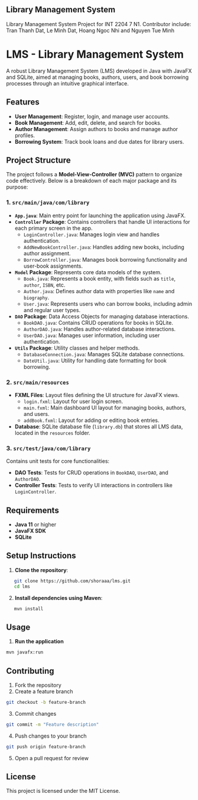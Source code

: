 ## Library Management System

Library Management System Project for INT 2204 7 N1. 
Contributor include: Tran Thanh Dat, Le Minh Dat, Hoang Ngoc Nhi and Nguyen Tue Minh
# LMS - Library Management System

A robust Library Management System (LMS) developed in Java with JavaFX and SQLite, aimed at managing books, authors, users, and book borrowing processes through an intuitive graphical interface.

## Features

- **User Management**: Register, login, and manage user accounts.
- **Book Management**: Add, edit, delete, and search for books.
- **Author Management**: Assign authors to books and manage author profiles.
- **Borrowing System**: Track book loans and due dates for library users.

## Project Structure

The project follows a **Model-View-Controller (MVC)** pattern to organize code effectively. Below is a breakdown of each major package and its purpose:

### 1. `src/main/java/com/library`

- **`App.java`**: Main entry point for launching the application using JavaFX.
- **`Controller` Package**: Contains controllers that handle UI interactions for each primary screen in the app.
  - `LoginController.java`: Manages login view and handles authentication.
  - `AddNewBookController.java`: Handles adding new books, including author assignment.
  - `BorrowController.java`: Manages book borrowing functionality and user-book assignments.
- **`Model` Package**: Represents core data models of the system.
  - `Book.java`: Represents a book entity, with fields such as `title`, `author`, `ISBN`, etc.
  - `Author.java`: Defines author data with properties like `name` and `biography`.
  - `User.java`: Represents users who can borrow books, including admin and regular user types.
- **`DAO` Package**: Data Access Objects for managing database interactions.
  - `BookDAO.java`: Contains CRUD operations for books in SQLite.
  - `AuthorDAO.java`: Handles author-related database interactions.
  - `UserDAO.java`: Manages user information, including user authentication.
- **`Utils` Package**: Utility classes and helper methods.
  - `DatabaseConnection.java`: Manages SQLite database connections.
  - `DateUtil.java`: Utility for handling date formatting for book borrowing.

### 2. `src/main/resources`

- **FXML Files**: Layout files defining the UI structure for JavaFX views.
  - `login.fxml`: Layout for user login screen.
  - `main.fxml`: Main dashboard UI layout for managing books, authors, and users.
  - `addBook.fxml`: Layout for adding or editing book entries.
- **Database**: SQLite database file (`library.db`) that stores all LMS data, located in the `resources` folder.

### 3. `src/test/java/com/library`

Contains unit tests for core functionalities:
- **DAO Tests**: Tests for CRUD operations in `BookDAO`, `UserDAO`, and `AuthorDAO`.
- **Controller Tests**: Tests to verify UI interactions in controllers like `LoginController`.

## Requirements

- **Java 11** or higher
- **JavaFX SDK**
- **SQLite**

## Setup Instructions

1. **Clone the repository**:
```bash
   git clone https://github.com/shoraaa/lms.git
   cd lms
```
2. **Install dependencies using Maven**:
```bash
   mvn install
```

## Usage

1. **Run the application** 
```bash
mvn javafx:run
```

## Contributing
1. Fork the repository
2. Create a feature branch
```bash
git checkout -b feature-branch
```
3. Commit changes
```bash
git commit -m "Feature description"
```
4. Push changes to your branch
```bash
git push origin feature-branch
```
5. Open a pull request for review

## License 
This project is licensed under the MIT License.